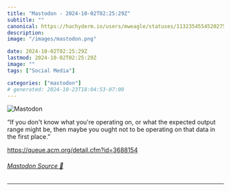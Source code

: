 ```yaml
---
title: "Mastodon - 2024-10-02T02:25:29Z"
subtitle: ""
canonical: https://hachyderm.io/users/mweagle/statuses/113235455452027589
description:
image: "/images/mastodon.png"

date: 2024-10-02T02:25:29Z
lastmod: 2024-10-02T02:25:29Z
image: ""
tags: ["Social Media"]

categories: ["mastodon"]
# generated: 2024-10-23T18:04:53-07:00
---
```

![Mastodon](/images/mastodon.png)

<p>“If you don&#39;t know what you&#39;re operating on, or what the expected output range might be, then maybe you ought not to be operating on that data in the first place.”</p><p><a href="https://queue.acm.org/detail.cfm?id=3688154" target="_blank" rel="nofollow noopener noreferrer" translate="no"><span class="invisible">https://</span><span class="ellipsis">queue.acm.org/detail.cfm?id=36</span><span class="invisible">88154</span></a></p>


###### [Mastodon Source 🐘](https://hachyderm.io/@mweagle/113235455452027589)

___
